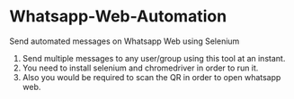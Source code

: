 # Whatsapp-Web-Automation
Send automated messages on Whatsapp Web using Selenium
</br>
1. Send multiple messages to any user/group using this tool at an instant.
2. You need to install selenium and chromedriver in order to run it.
3. Also you would be required to scan the QR in order to open whatsapp web.
